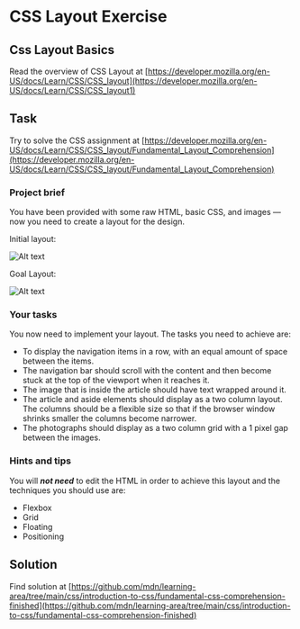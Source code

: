 # CSS Layout Exercise

## Css Layout Basics

Read the overview of CSS Layout at [https://developer.mozilla.org/en-US/docs/Learn/CSS/CSS_layout](https://developer.mozilla.org/en-US/docs/Learn/CSS/CSS_layout1)

## Task

Try to solve the CSS assignment at [https://developer.mozilla.org/en-US/docs/Learn/CSS/CSS_layout/Fundamental_Layout_Comprehension](https://developer.mozilla.org/en-US/docs/Learn/CSS/CSS_layout/Fundamental_Layout_Comprehension)

### Project brief

You have been provided with some raw HTML, basic CSS, and images — now you need to create a layout for the design.

Initial layout:

 ![Alt text](https://developer.mozilla.org/en-US/docs/Learn/CSS/CSS_layout/Fundamental_Layout_Comprehension/layout-task-start.png "initial")

Goal Layout: 

![Alt text](https://developer.mozilla.org/en-US/docs/Learn/CSS/CSS_layout/Fundamental_Layout_Comprehension/layout-task-complete.png "goal")

### Your tasks

You now need to implement your layout. The tasks you need to achieve are:

- To display the navigation items in a row, with an equal amount of space between the items.
- The navigation bar should scroll with the content and then become stuck at the top of the viewport when it reaches it.
- The image that is inside the article should have text wrapped around it.
- The article and aside elements should display as a two column layout. The columns should be a flexible size so that if the browser window shrinks smaller the columns become narrower.
- The photographs should display as a two column grid with a 1 pixel gap between the images.

### Hints and tips

You will **_not need_** to edit the HTML in order to achieve this layout and the techniques you should use are:

- Flexbox
- Grid
- Floating
- Positioning

## Solution

Find solution at [https://github.com/mdn/learning-area/tree/main/css/introduction-to-css/fundamental-css-comprehension-finished](https://github.com/mdn/learning-area/tree/main/css/introduction-to-css/fundamental-css-comprehension-finished)

